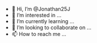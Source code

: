 - 👋 Hi, I’m @Jonathan25J
- 👀 I’m interested in ...
- 🌱 I’m currently learning ...
- 💞️ I’m looking to collaborate on ...
- 📫 How to reach me ...

<!---
Jonathan25J/Jonathan25J is a ✨ special ✨ repository because its `README.md` (this file) appears on your GitHub profile.
You can click the Preview link to take a look at your changes.
--->
